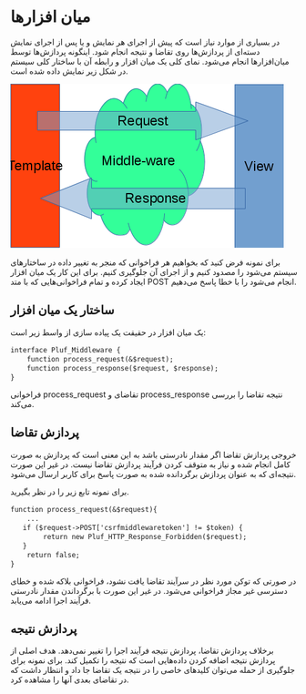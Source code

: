 # میان افزارها

در بسیاری از موارد نیاز است که پیش از اجرای هر نمایش و یا پس از اجرای نمایش دسته‌ای از پردازش‌ها روی تقاضا و نتیجه انجام شود. اینگونه پردازش‌ها توسط میان‌افزارها انجام می‌شود. نمای کلی یک میان افزار و رابطه آن با ساختار کلی سیستم در شکل زیر نمایش داده شده است.

![نمای کلی از میان افزارهای](Middleware/image/overview.png)

برای نمونه فرض کنید که بخواهیم هر فراخوانی که منجر به تغییر داده در ساختارهای سیستم می‌شود را مصدود کنیم و از اجرای آن جلوگیری کنیم. برای این کار یک میان افزار ایجاد کرده و تمام فراخوانی‌هایی که با متد POST انجام می‌شود را با خطا پاسخ می‌دهیم.


## ساختار یک میان افزار

یک میان افزار در حقیقت یک پیاده سازی از واسط زیر است:

	interface Pluf_Middleware {
		function process_request(&$request);
		function process_response($request, $response);
	}

فراخوانی process_request تقاضای و process_response نتیجه تقاضا را بررسی می‌کند. 

## پردازش تقاضا

خروجی پردازش تقاضا اگر مقدار نادرستی باشد به این معنی است که پردازش به صورت کامل انجام شده و نیاز به متوقف کردن فرآیند پردازش تقاضا نیست. در غیر این صورت نتیجه‌ای که به عنوان پردازش برگردانده شده به صورت پاسخ برای کاربر ارسال می‌شود.

برای نمونه تابع زیر را در نظر بگیرید.

	function process_request(&$request){
		...
       if ($request->POST['csrfmiddlewaretoken'] != $token) {
			return new Pluf_HTTP_Response_Forbidden($request);
       }
		return false;
	}

در صورتی که توکن مورد نظر در سرآیند تقاضا یافت نشود، فراخوانی بلاکه شده و خطای دسترسی غیر مجاز فراخوانی می‌شود. در غیر این صورت با برگرداندن مقدار نادرستی فرآیند اجرا ادامه می‌یابد.

## پردازش نتیجه

برخلاف پردازش تقاضا، پردازش نتیجه فرآیند اجرا را تغییر نمی‌دهد. هدف اصلی از پردازش نتیجه اضافه کردن داده‌هایی است که نتیجه را تکمیل کند. برای نمونه برای جلوگیری از حمله می‌توان کلید‌های خاصی را در نتیجه یک تقاضا جا داد و انتظار داشت که در تقاضای بعدی آنها را مشاهده کرد.


